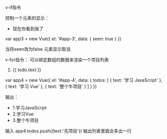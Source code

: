 v-if指令

控制一个元素的显示：

- 
  <div id="app-3"><p v-if="seen">现在你看到我了</p></div>

var app3 = new Vue({
el: '#app-3',
data: {
seen: true
}
})

当将seen改为false   元素显示取消

v-for指令：  可以绑定数组的数据来渲染一个项目列表

<div id="app-4">
  <ol>
    <li v-for="todo in todos">
      {{ todo.text }}
    </li>
  </ol>
</div>

var app4 = new Vue({
el: '#app-4',
data: {
todos: [
{ text: '学习 JavaScript' },
{ text: '学习 Vue' },
{ text: '整个牛项目' }
]
}
})

输出：

- 1.学习JavaScript
- 2.学习Vue
- 3.整个牛项目

输入  app4.todos.push({text:'先项目'})   输出列表里面会多出一行


